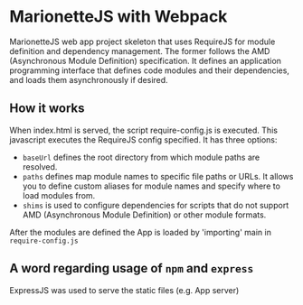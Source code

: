 # MarionetteJS with Webpack

MarionetteJS web app project skeleton that uses RequireJS for module definition and dependency management. The former follows the AMD (Asynchronous Module Definition) specification. It defines an application programming interface that defines code modules and their dependencies, and loads them asynchronously if desired.

## How it works

When index.html is served, the script require-config.js is executed. This javascript executes the RequireJS config specified. It has three options:

* `baseUrl` defines the root directory from which module paths are resolved.
* `paths` defines map module names to specific file paths or URLs. It allows you to define custom aliases for module names and specify where to load modules from.
* `shims` is used to configure dependencies for scripts that do not support AMD (Asynchronous Module Definition) or other module formats.

After the modules are defined the App is loaded by 'importing' main in `require-config.js`

## A word regarding usage of `npm` and `express`

ExpressJS was used to serve the static files (e.g. App server)